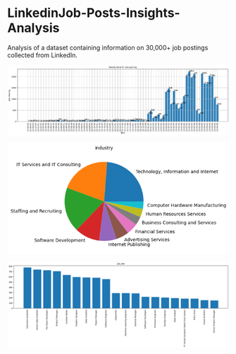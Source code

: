 # LinkedinJob-Posts-Insights-Analysis
Analysis of a dataset containing information on 30,000+ job postings collected from LinkedIn.


![WeekDay of job Posting](https://github.com/farzigulzar/LinkedinJob-Posts-Insights-Analysis/blob/main/day_of_posting.png)

![Top Industry](https://github.com/farzigulzar/LinkedinJob-Posts-Insights-Analysis/blob/main/industry.png)

![Top Jobs](https://github.com/farzigulzar/LinkedinJob-Posts-Insights-Analysis/blob/main/top_jobs.png)